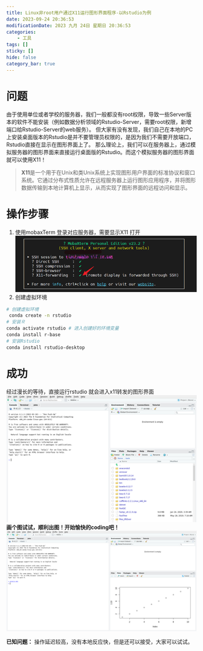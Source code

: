 ```yaml
---
title: Linux非root用户通过X11运行图形界面程序-以Rstudio为例
date: 2023-09-24 20:36:53
modificationDate: 2023 九月 24日 星期日 20:36:53
categories: 
	- 工具
tags: []
sticky: []
hide: false
category_bar: true
---
```


# 问题
由于使用单位或者学校的服务器，我们一般都没有root权限，导致一些Server版本的软件不能安装（例如数据分析领域的Rstudio-Server，需要root权限，新增端口给Rstudio-Server的web服务）。
但大家有没有发现，我们自己在本地的PC上安装桌面版本的Rstudio是并不要管理员权限的，是因为我们不需要开放端口，Rstudio直接在显示在图形界面上了。
那么理论上，我们可以在服务器上，通过模拟服务器的图形界面来直接运行桌面版的Rstudio。而这个模拟服务器的图形界面就可以使用X11！

> **X11**是一个用于在Unix和类Unix系统上实现图形用户界面的标准协议和窗口系统。它通过分布式性质允许在远程服务器上运行图形应用程序，并将图形数据传输到本地计算机上显示，从而实现了图形界面的远程访问和显示。
# 操作步骤
1. 使用mobaxTerm 登录对应服务器，需要显示X11 打开![](../../imgs/Pasted%20image%2020230924203748.png)
2. 创建虚拟环境
```sh
# 创建虚拟环境
 conda create -n rstudio
# 安装Ｒ
conda activate rstudio # 进入创建好的环境变量
conda install r-base
# 安装Rstudio
conda install rstudio-desktop
```

# 成功
 经过漫长的等待，直接运行rstudio 就会进入x11转发的图形界面
 ![](../../imgs/Pasted%20image%2020230924205521.png)
**画个图试试，顺利出图！开始愉快的coding吧！**
![](../../imgs/Pasted%20image%2020230924205559.png)

**已知问题：** 操作延迟较高，没有本地反应快，但是还可以接受，大家可以试试。